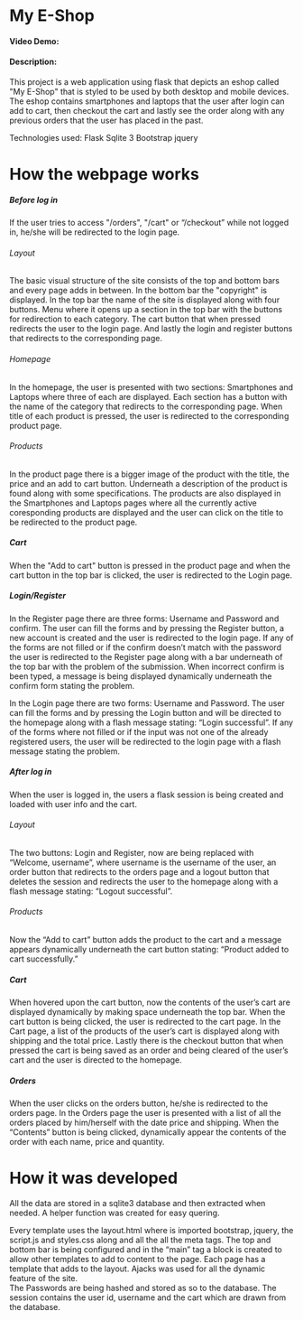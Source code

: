# My E-Shop
#### Video Demo:  <URL HERE>
#### Description:

This project is a web application using flask that depicts an eshop called "My E-Shop" that is styled to be used by both desktop and mobile devices. The eshop contains smartphones and laptops that the user after login can add to cart, then checkout the cart and lastly see the order along with any previous orders that the user has placed in the past.

Technologies used:
Flask
Sqlite 3
Bootstrap
jquery


# How the webpage works

##### Before log in

If the user tries to access "/orders", "/cart" or “/checkout” while not logged in, he/she will be redirected to the login page.

###### Layout

The basic visual structure of the site consists of the top and bottom bars and every page adds in between. In the bottom bar the "copyright" is displayed. In the top bar the name of the site is displayed along with four buttons. Menu where it opens up a section in the top bar with the buttons for redirection to each category. The cart button that when pressed redirects the user to the login page. And lastly the login and register buttons that redirects to the corresponding page.

###### Homepage

In the homepage, the user is presented with two sections: Smartphones and Laptops where three of each are displayed. Each section has a button with the name of the category that redirects to the corresponding page. When title of each product is pressed, the user is redirected to the corresponding product page.

###### Products

In the product page there is a bigger image of the product with the title, the price and an add to cart button. Underneath a description of the product is found along with some specifications. The products are also displayed in the Smartphones and Laptops pages where all the currently active coresponding products are displayed and the user can click on the title to be redirected to the product page.

##### Cart

When the "Add to cart" button is pressed in the product page and when the cart button in the top bar is clicked, the user is redirected to the Login page.

##### Login/Register

In the Register page there are three forms: Username and Password and confirm. The user can fill the forms and by pressing the Register button, a new account is created and the user is redirected to the login page. If any of the forms are not filled or if the confirm doesn’t match with the password the user is redirected to the Register page along with a bar underneath of the top bar with the problem of the submission. When incorrect confirm is been typed, a message is being displayed dynamically underneath the confirm form stating the problem.

In the Login page there are two forms: Username and Password. The user can fill the forms and by pressing the Login button and will be directed to the homepage along with a flash message stating: “Login successful”. If any of the forms where not filled or if the input was not one of the already registered users, the user will be redirected to the login page with a flash message stating the problem.

##### After log in

When the user is logged in, the users a flask session is being created and loaded with user info and the cart.

###### Layout
The two buttons: Login and Register, now are being replaced with “Welcome, username”, where username is the username of the user, an order button that redirects to the orders page and a logout button that deletes the session and redirects the user to the homepage along with a flash message stating: “Logout successful”.

###### Products

 Now the “Add to cart” button adds the product to the cart and a message appears dynamically underneath the cart button stating: “Product added to cart successfully.”

##### Cart

When hovered upon the cart button, now the contents of the user’s cart are displayed dynamically by making space underneath the top bar. When the cart button is being clicked, the user is redirected to the cart page. In the Cart page, a list of the products of the user’s cart is displayed along with shipping and the total price. Lastly there is the checkout button that when pressed the cart is being saved as an order and being cleared of the user’s cart and the user is directed to the homepage.

##### Orders
When the user clicks on the orders button, he/she is redirected to the orders page. In the Orders page the user is presented with a list of all the orders placed by him/herself with the date price and shipping. When the “Contents” button is being clicked, dynamically appear the contents of the order with each name, price and quantity.

# How it was developed

All the data are stored in a sqlite3 database and then extracted when needed. A helper function was created for easy quering.

Every template uses the layout.html where is imported bootstrap, jquery, the script.js and styles.css along and all the all the meta tags. The top and bottom bar is being configured and in the “main” tag a block is created to allow other templates to add to content to the page. Each page has a template that adds to the layout. Ajacks was used for all the dynamic feature of the site.  
The Passwords are being hashed and stored as so to the database.
The session contains the user id, username and the cart which are drawn from the database.



